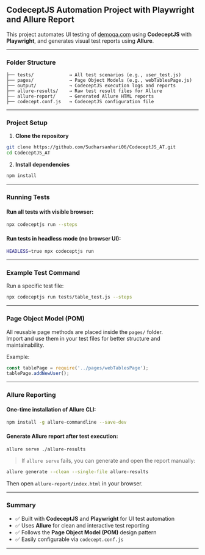 ## CodeceptJS Automation Project with Playwright and Allure Report

This project automates UI testing of [demoqa.com](https://demoqa.com) using **CodeceptJS** with **Playwright**, and generates visual test reports using **Allure**.

---

### Folder Structure

```
├── tests/             → All test scenarios (e.g., user_test.js)
├── pages/             → Page Object Models (e.g., webTablesPage.js)
├── output/            → CodeceptJS execution logs and reports
├── allure-results/    → Raw test result files for Allure
├── allure-report/     → Generated Allure HTML reports
├── codecept.conf.js   → CodeceptJS configuration file
```

---

### Project Setup

1. **Clone the repository**

```bash
git clone https://github.com/Sudharsanhari06/CodeceptJS_AT.git
cd CodeceptJS_AT
```

2. **Install dependencies**

```bash
npm install
```

---

### Running Tests

#### Run all tests with visible browser:

```bash
npx codeceptjs run --steps
```

#### Run tests in headless mode (no browser UI):

```bash
HEADLESS=true npx codeceptjs run
```

---

###  Example Test Command

Run a specific test file:

```bash
npx codeceptjs run tests/table_test.js --steps
```

---

### Page Object Model (POM)

All reusable page methods are placed inside the `pages/` folder.  
Import and use them in your test files for better structure and maintainability.

Example:

```js
const tablePage = require('../pages/webTablesPage');
tablePage.addNewUser();
```

---

### Allure Reporting

#### One-time installation of Allure CLI:

```bash
npm install -g allure-commandline --save-dev
```

#### Generate Allure report after test execution:

```bash
allure serve ./allure-results
```

>  If `allure serve` fails, you can generate and open the report manually:

```bash
allure generate --clean --single-file allure-results
```

Then open `allure-report/index.html` in your browser.

---

### Summary

- ✅ Built with **CodeceptJS** and **Playwright** for UI test automation  
- ✅ Uses **Allure** for clean and interactive test reporting  
- ✅ Follows the **Page Object Model (POM)** design pattern  
- ✅ Easily configurable via `codecept.conf.js`

---
